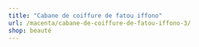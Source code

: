 ```yaml
---
title: "Cabane de coiffure de fatou iffono"
url: /macenta/cabane-de-coiffure-de-fatou-iffono-3/
shop: beauté
---
```


